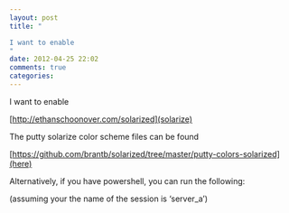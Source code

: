 ```yaml
---
layout: post
title: "

I want to enable 
"
date: 2012-04-25 22:02
comments: true
categories: 
---
```



I want to enable 

[http://ethanschoonover.com/solarized](solarize)



The putty solarize color scheme files can be found 

[https://github.com/brantb/solarized/tree/master/putty-colors-solarized](here)



Alternatively, if you have powershell, you can run the following:




(assuming your the name of the session is ‘server_a’)


